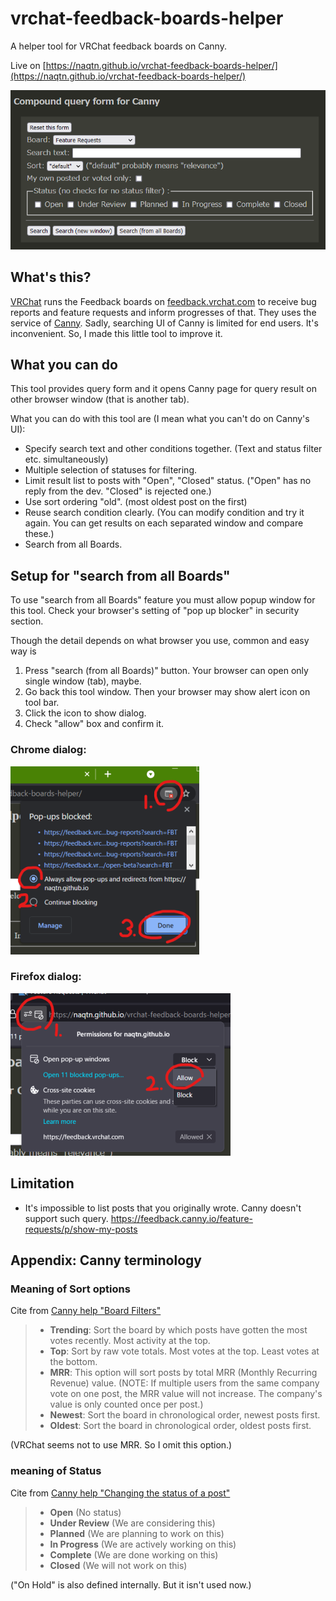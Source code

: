# vrchat-feedback-boards-helper

A helper tool for VRChat feedback boards on Canny.

Live on [https://naqtn.github.io/vrchat-feedback-boards-helper/](https://naqtn.github.io/vrchat-feedback-boards-helper/)

![screenshot of VRChat feedback boards helper](img/search-form.png)


## What's this?

[VRChat](https://hello.vrchat.com) runs the Feedback boards on [feedback.vrchat.com](https://feedback.vrchat.com/) to receive bug reports and feature requests and inform progresses of that. They uses the service of [Canny](https://canny.io/ "Canny: Customer Feedback Management Tool"). Sadly, searching UI of Canny is limited for end users. It's inconvenient. So, I made this little tool to improve it.

## What you can do

This tool provides query form and it opens Canny page for query result on other browser window (that is another tab).

What you can do with this tool are (I mean what you can't do on Canny's UI): 

- Specify search text and other conditions together. (Text and status filter etc. simultaneously) 
- Multiple selection of statuses for filtering.
- Limit result list to posts with "Open", "Closed" status. ("Open" has no reply from the dev. "Closed" is rejected one.)
- Use sort ordering "old". (most oldest post on the first)
- Reuse search condition clearly. (You can modify condition and try it again. You can get results on each separated window and compare these.)
- Search from all Boards.


## Setup for "search from all Boards"

To use "search from all Boards" feature you must allow popup window for this tool.
Check your browser's setting of "pop up blocker" in security section.

Though the detail depends on what browser you use, common and easy way is

1. Press "search (from all Boards)" button. Your browser can open only single window (tab), maybe.
2. Go back this tool window. Then your browser may show alert icon on tool bar.
3. Click the icon to show dialog.
4. Check "allow" box and confirm it.

### Chrome dialog:
![popup blocking configuration dialog of Chrome](img/chrome-popup-en-noted-70pc.png)

### Firefox dialog:
![popup blocking configuration dialog of Firefox](img/firefox-popup-en-noted-70pc.png)


## Limitation

- It's impossible to list posts that you originally wrote. Canny doesn't support such query. https://feedback.canny.io/feature-requests/p/show-my-posts


## Appendix: Canny terminology

### Meaning of Sort options

Cite from [Canny help "Board Filters"](https://help.canny.io/en/articles/3827588-board-filters)

> - **Trending**: Sort the board by which posts have gotten the most votes recently. Most activity at the top.
> - **Top**: Sort by raw vote totals. Most votes at the top. Least votes at the bottom.
> - **MRR**: This option will sort posts by total MRR (Monthly Recurring Revenue) value. (NOTE: If multiple users from the same company vote on one post, the MRR value will not increase. The company's value is only counted once per post.) 
> - **Newest**: Sort the board in chronological order, newest posts first.
> - **Oldest**: Sort the board in chronological order, oldest posts first.

(VRChat seems not to use MRR. So I omit this option.)


### meaning of Status

Cite from [Canny help "Changing the status of a post"](https://help.canny.io/en/articles/673583-changing-the-status-of-a-post)

> - **Open** (No status)
> - **Under Review** (We are considering this)
> - **Planned** (We are planning to work on this)
> - **In Progress** (We are actively working on this)
> - **Complete** (We are done working on this)
> - **Closed** (We will not work on this)

("On Hold" is also defined internally. But it isn't used now.)
